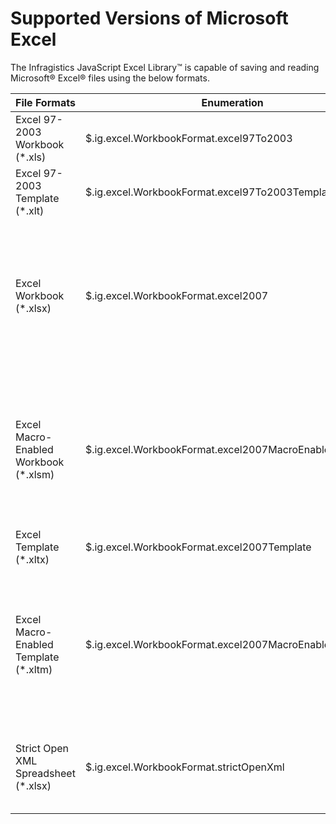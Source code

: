 ﻿<!--
|metadata|
{
    "fileName": "javascript-excel-library-supported-versions-of-microsoft-excel",
    "controlName": ["igExcel"],
    "tags": ["FAQ"]
}
|metadata|
-->

# Supported Versions of Microsoft Excel

The Infragistics JavaScript Excel Library™ is capable of saving and reading Microsoft® Excel® files using the below formats.


|File Formats                          | Enumeration | Notes
|--------------------------------------|---|---|
|Excel 97-2003 Workbook (*.xls)        | $.ig.excel.WorkbookFormat.excel97To2003 | Uses BIFF8 format. |
|Excel 97-2003 Template (*.xlt)        | $.ig.excel.WorkbookFormat.excel97To2003Template | Uses BIFF8 format. |
|Excel Workbook (*.xlsx)               | $.ig.excel.WorkbookFormat.excel2007 | When using the [Save](%%jQueryApiUrl%%/ig.excel.Workbook) function off the [Workbook](%%jQueryApiUrl%%/ig.excel.Workbook#methods:save) object, the .xlsx file is written in XML file format. |
|Excel Macro-Enabled Workbook (*.xlsm) | $.ig.excel.WorkbookFormat.excel2007MacroEnabled | Macros are not parsed and executed however their data can be read from and written to files. |
|Excel Template (*.xltx)               | $.ig.excel.WorkbookFormat.excel2007Template ||
|Excel Macro-Enabled Template (*.xltm) | $.ig.excel.WorkbookFormat.excel2007MacroEnabledTemplate | Macros are not parsed and executed however their data can be read from and written to files. |
|Strict Open XML Spreadsheet (*.xlsx)  | $.ig.excel.WorkbookFormat.strictOpenXml | The Strict Open XML file format (ISO/IEC 29500 Strict). |